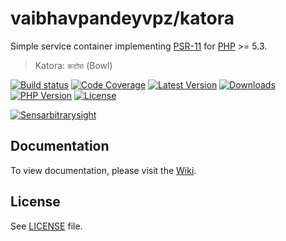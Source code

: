 # vaibhavpandeyvpz/katora
Simple service container implementing [PSR-11](https://github.com/php-fig/container) for [PHP](http://www.php.net/) >= 5.3.

> Katora: `कटोरा` (Bowl)

[![Build status](https://img.shields.io/travis/vaibhavpandeyvpz/katora.svg?style=flat-square)](https://travis-ci.org/vaibhavpandeyvpz/katora)
[![Code Coverage](https://img.shields.io/codecov/c/github/vaibhavpandeyvpz/katora.svg?style=flat-square)](https://codecov.io/gh/vaibhavpandeyvpz/katora)
[![Latest Version](https://img.shields.io/github/release/vaibhavpandeyvpz/katora.svg?style=flat-square)](https://github.com/vaibhavpandeyvpz/katora/releases)
[![Downloads](https://img.shields.io/packagist/dt/vaibhavpandeyvpz/katora.svg?style=flat-square)](https://packagist.org/packages/vaibhavpandeyvpz/katora)
[![PHP Version](http://img.shields.io/badge/php-5.4+-8892be.svg?style=flat-square)](https://packagist.org/packages/vaibhavpandeyvpz/katora)
[![License](https://img.shields.io/badge/license-MIT-brightgreen.svg?style=flat-square)](LICENSE)

[![Sensarbitrarysight](https://insight.sensiolabs.com/projects/f6f472ff-dcd0-499f-bb4e-68e8346bb445/small.png)](https://insight.sensiolabs.com/projects/f6f472ff-dcd0-499f-bb4e-68e8346bb445)

Documentation
-------
To view documentation, please visit the [Wiki](https://github.com/vaibhavpandeyvpz/katora/wiki).

License
------
See [LICENSE](LICENSE) file.
